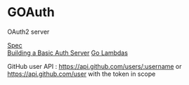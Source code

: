# GOAuth
OAuth2 server

[Spec](https://tools.ietf.org/html/rfc6749)  
[Building a Basic Auth Server](https://medium.com/google-cloud/understanding-oauth2-and-building-a-basic-authorization-server-of-your-own-a-beginners-guide-cf7451a16f66)
[Go Lambdas](https://github.com/eawsy/aws-lambda-go)

GitHub user API : https://api.github.com/users/:username or 
https://api.github.com/user with the token in scope
